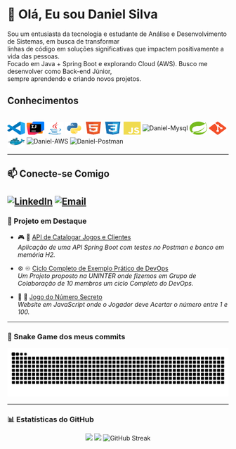 # 👋 Olá, Eu sou Daniel Silva  

Sou um entusiasta da tecnologia e estudante de Análise e Desenvolvimento de Sistemas, em busca de transformar  
linhas de código em soluções significativas que impactem positivamente a vida das pessoas.  
Focado em Java + Spring Boot e explorando Cloud (AWS). Busco me desenvolver como Back-end Júnior,  
sempre aprendendo e criando novos projetos.  

## Conhecimentos
<div style="display: inline_block"><br>
  <img align="center" alt="Daniel-VSCode" height="30" width="40" src="https://raw.githubusercontent.com/devicons/devicon/master/icons/vscode/vscode-original.svg">
  <img align="center" alt="Daniel-IntelliJ" height="30" width="40" src="https://raw.githubusercontent.com/devicons/devicon/master/icons/intellij/intellij-original.svg">
  <img align="center" alt="Daniel-Java" height="30" width="40" src="https://raw.githubusercontent.com/devicons/devicon/master/icons/java/java-original.svg">
  <img align="center" alt="Daniel-Python" height="30" width="40" src="https://raw.githubusercontent.com/devicons/devicon/master/icons/python/python-original.svg">
  <img align="center" alt="Daniel-HTML" height="30" width="40" src="https://raw.githubusercontent.com/devicons/devicon/master/icons/html5/html5-original.svg">
  <img align="center" alt="Daniel-CSS" height="30" width="40" src="https://raw.githubusercontent.com/devicons/devicon/master/icons/css3/css3-original.svg">
  <img align="center" alt="Daniel-Js" height="30" width="40" src="https://raw.githubusercontent.com/devicons/devicon/master/icons/javascript/javascript-plain.svg">
  <img align="center" alt="Daniel-Mysql" height="30" width="40" src="https://cdn.jsdelivr.net/gh/devicons/devicon@latest/icons/mysql/mysql-original-wordmark.svg">          
  <img align="center" alt="Daniel-Spring" height="30" width="40" src="https://raw.githubusercontent.com/devicons/devicon/master/icons/spring/spring-original.svg">
  <img align="center" alt="Daniel-Git" height="30" width="40" src="https://raw.githubusercontent.com/devicons/devicon/master/icons/git/git-original.svg">
  <img align="center" alt="Daniel-Docker" height="30" width="40" src="https://raw.githubusercontent.com/devicons/devicon/master/icons/docker/docker-original.svg">
  <img align="center" alt="Daniel-AWS" height="30" width="40" src="https://cdn.jsdelivr.net/gh/devicons/devicon/icons/amazonwebservices/amazonwebservices-original-wordmark.svg">
  <img align="center" alt="Daniel-Postman" height="30" width="40" src="https://www.vectorlogo.zone/logos/getpostman/getpostman-icon.svg">
  
</div>

---
## 📫 Conecte-se Comigo  
[![LinkedIn](https://img.shields.io/badge/LinkedIn-0077B5?style=for-the-badge&logo=linkedin&logoColor=white)](https://www.linkedin.com/in/daniel-silva-815909224/)
[![Email](https://img.shields.io/badge/Email-D14836?style=for-the-badge&logo=gmail&logoColor=white)](mailto:danielsouzadev10@gmail.com)  
---

### 📌 Projeto em Destaque  
- 🎮 👥 [API de Catalogar Jogos e Clientes](https://github.com/DanielSilva-dss/api-de-jogos)  
  _Aplicação de uma API Spring Boot com testes no Postman e banco em memória H2._

- ⚙️ ♾️ [Ciclo Completo de Exemplo Prático de DevOps](https://github.com/DanielSilva-dss/uninter-devops-vai-de-retornavel)  
  _Um Projeto proposto na UNINTER onde fizemos em Grupo de Colaboração de 10 membros um ciclo Completo do DevOps._

- 🎯 🔢 [Jogo do Número Secreto](https://github.com/DanielSilva-dss/jogo-secreto)  
  _Website em JavaScript onde o Jogador deve Acertar o número entre 1 e 100._

---

### 🐍 Snake Game dos meus commits  

<p align="center">
  <img src="https://raw.githubusercontent.com/DanielSilva-dss/DanielSilva-dss/output/github-contribution-grid-snake.svg" alt="Snake animation"/>
</p>


---

### 📊 Estatísticas do GitHub  

<div align="center">  

<img height="180em" src="https://github-readme-stats.vercel.app/api?username=DanielSilva-dss&show_icons=true&theme=tokyonight&include_all_commits=true&count_private=true"/>  
<img height="180em" src="https://github-readme-stats.vercel.app/api/top-langs/?username=DanielSilva-dss&layout=compact&langs_count=7&theme=tokyonight"/>  

<img src="https://github-readme-streak-stats.herokuapp.com/?user=DanielSilva-dss&theme=tokyonight" alt="GitHub Streak"/>  

</div>  

